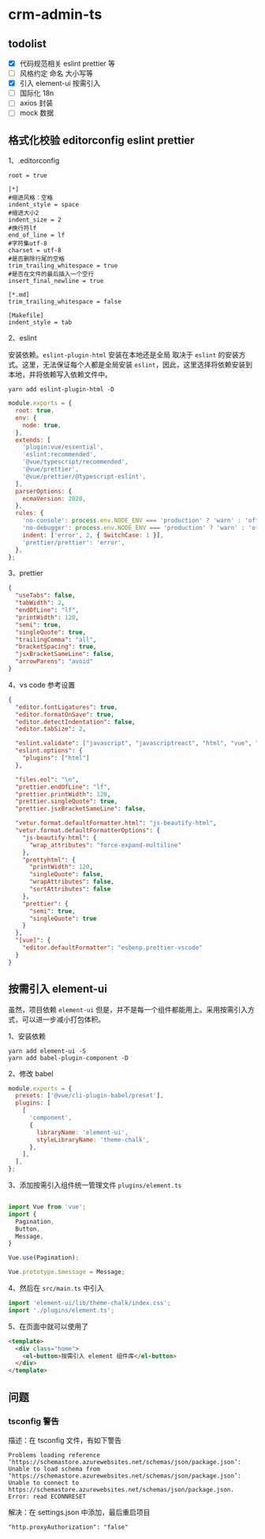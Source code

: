 # crm-admin-ts

## todolist

- [x] 代码规范相关 eslint prettier 等
- [ ] 风格约定 命名 大小写等
- [x] 引入 element-ui 按需引入
- [ ] 国际化 18n
- [ ] axios 封装
- [ ] mock 数据

## 格式化校验 editorconfig eslint prettier

1、.editorconfig

```
root = true

[*]
#缩进风格：空格
indent_style = space
#缩进大小2
indent_size = 2
#换行符lf
end_of_line = lf
#字符集utf-8
charset = utf-8
#是否删除行尾的空格
trim_trailing_whitespace = true
#是否在文件的最后插入一个空行
insert_final_newline = true

[*.md]
trim_trailing_whitespace = false

[Makefile]
indent_style = tab
```

2、eslint

安装依赖。`eslint-plugin-html` 安装在本地还是全局 取决于 `eslint` 的安装方式。这里，无法保证每个人都是全局安装 `eslint`，因此，这里选择将依赖安装到本地，并将依赖写入依赖文件中。

```
yarn add eslint-plugin-html -D
```

```js
module.exports = {
  root: true,
  env: {
    node: true,
  },
  extends: [
    'plugin:vue/essential',
    'eslint:recommended',
    '@vue/typescript/recommended',
    '@vue/prettier',
    '@vue/prettier/@typescript-eslint',
  ],
  parserOptions: {
    ecmaVersion: 2020,
  },
  rules: {
    'no-console': process.env.NODE_ENV === 'production' ? 'warn' : 'off',
    'no-debugger': process.env.NODE_ENV === 'production' ? 'warn' : 'off',
    indent: ['error', 2, { SwitchCase: 1 }],
    'prettier/prettier': 'error',
  },
};
```

3、prettier

```json
{
  "useTabs": false,
  "tabWidth": 2,
  "endOfLine": "lf",
  "printWidth": 120,
  "semi": true,
  "singleQuote": true,
  "trailingComma": "all",
  "bracketSpacing": true,
  "jsxBracketSameLine": false,
  "arrowParens": "avoid"
}
```

4、vs code 参考设置

```json
{
  "editor.fontLigatures": true,
  "editor.formatOnSave": true,
  "editor.detectIndentation": false,
  "editor.tabSize": 2,

  "eslint.validate": ["javascript", "javascriptreact", "html", "vue", "typescript"],
  "eslint.options": {
    "plugins": ["html"]
  },

  "files.eol": "\n",
  "prettier.endOfLine": "lf",
  "prettier.printWidth": 120,
  "prettier.singleQuote": true,
  "prettier.jsxBracketSameLine": false,

  "vetur.format.defaultFormatter.html": "js-beautify-html",
  "vetur.format.defaultFormatterOptions": {
    "js-beautify-html": {
      "wrap_attributes": "force-expand-multiline"
    },
    "prettyhtml": {
      "printWidth": 120,
      "singleQuote": false,
      "wrapAttributes": false,
      "sortAttributes": false
    },
    "prettier": {
      "semi": true,
      "singleQuote": true
    }
  },
  "[vue]": {
    "editor.defaultFormatter": "esbenp.prettier-vscode"
  }
}
```

## 按需引入 element-ui

虽然，项目依赖 `element-ui` 但是，并不是每一个组件都能用上。采用按需引入方式，可以进一步减小打包体积。

1、安装依赖

```
yarn add element-ui -S
yarn add babel-plugin-component -D
```

2、修改 babel

```js
module.exports = {
  presets: ['@vue/cli-plugin-babel/preset'],
  plugins: [
    [
      'component',
      {
        libraryName: 'element-ui',
        styleLibraryName: 'theme-chalk',
      },
    ],
  ],
};
```

3、添加按需引入组件统一管理文件 `plugins/element.ts`

```ts

import Vue from 'vue';
import {
  Pagination,
  Button,
  Message,
}

Vue.use(Pagination);

Vue.prototype.$message = Message;
```

4、然后在 `src/main.ts` 中引入

```ts
import 'element-ui/lib/theme-chalk/index.css';
import './plugins/element.ts';
```

5、在页面中就可以使用了

```html
<template>
  <div class="home">
    <el-button>按需引入 element 组件库</el-button>
  </div>
</template>
```

## 问题

### tsconfig 警告

描述：在 tsconfig 文件，有如下警告

```
Problems loading reference ‘https://schemastore.azurewebsites.net/schemas/json/package.json’: Unable to load schema from ‘https://schemastore.azurewebsites.net/schemas/json/package.json’: Unable to connect to https://schemastore.azurewebsites.net/schemas/json/package.json. Error: read ECONNRESET
```

解决：在 settings.json 中添加，最后重启项目

```
"http.proxyAuthorization": "false"
```
